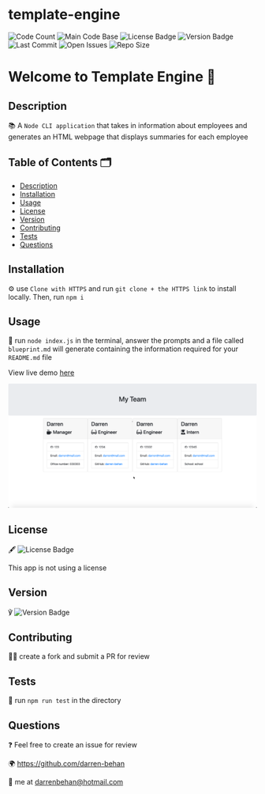 # template-engine

![Code Count](https://img.shields.io/github/languages/count/darren-behan/template-engine) ![Main Code Base](https://img.shields.io/github/languages/top/darren-behan/template-engine) ![License Badge](https://img.shields.io/badge/license-none-blue) ![Version Badge](https://img.shields.io/badge/version-1.0-red) ![Last Commit](https://img.shields.io/github/last-commit/darren-behan/template-engine) ![Open Issues](https://img.shields.io/github/issues-raw/darren-behan/template-engine) ![Repo Size](https://img.shields.io/github/repo-size/darren-behan/template-engine)

# Welcome to Template Engine 👋

## Description

📚 A `Node CLI application` that takes in information about employees and generates an HTML webpage that displays summaries for each employee

## Table of Contents 🗂

* [Description](#Description)
* [Installation](#Installation)
* [Usage](#Usage)
* [License](#License)
* [Version](#Version)
* [Contributing](#Contributing)
* [Tests](#Tests)
* [Questions](#Questions)

## Installation

⚙️ use `Clone with HTTPS` and run `git clone + the HTTPS link` to install locally. Then, run `npm i`

## Usage

🚨 run `node index.js` in the terminal, answer the prompts and a file called `blueprint.md` will generate containing the information required for your `README.md` file

View live demo <a href="https://drive.google.com/file/d/10TWXtHeJLKdq1aYwhcRDBxuKnYrvw4DL/view">here</a>

![Preview](./assets/images/sample-template-team-structure.png "Preview of README")

## License

🖋 ![License Badge](https://img.shields.io/badge/license-none-blue)

This app is not using a license

## Version

℣ ![Version Badge](https://img.shields.io/badge/version-1.0-red)

## Contributing

👩‍💻 create a fork and submit a PR for review

## Tests

🧪 run `npm run test` in the directory

## Questions

❓ Feel free to create an issue for review

🌍 https://github.com/darren-behan

📧 me at darrenbehan@hotmail.com


